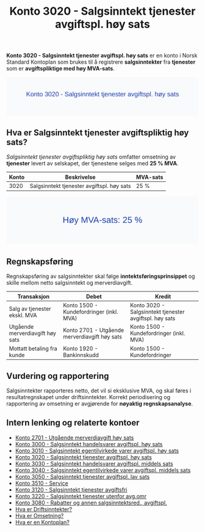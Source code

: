 ﻿---
title: "Konto 3020 - Salgsinntekt tjenester avgiftspl. høy sats"
seoTitle: "Konto 3020 | Salgsinntekt tjenester høy sats | Kontoplan"
description: "Konto 3020 brukes til å registrere salgsinntekt fra tjenester med 25 % MVA. Omfatter bruksområder, bokføring, periodisering og rapportering."
summary: "Konto 3020: salgsinntekt tjenester med høy MVA-sats. Når og hvordan bokføre."
---

**Konto 3020 - Salgsinntekt tjenester avgiftspl. høy sats** er en konto i Norsk Standard Kontoplan som brukes til å registrere **salgsinntekter** fra **tjenester** som er **avgiftspliktige med høy MVA-sats**.

![Illustrasjon av konto 3020 Salgsinntekt tjenester avgiftspl. høy sats](3020-salgsinntekt-tjenester-avgiftspl-hoy-sats-image.svg)

## Hva er Salgsinntekt tjenester avgiftspliktig høy sats?

*Salgsinntekt tjenester avgiftspliktig høy sats* omfatter omsetning av **tjenester** levert av selskapet, der tjenestene selges med **25 % MVA**.

| Konto | Beskrivelse                                  | MVA-sats |
|-------|----------------------------------------------|----------|
| 3020  | Salgsinntekt tjenester avgiftspl. høy sats    | 25 %     |

![Høy MVA-sats: 25 %](3020-mva-hoy-sats.svg)

## Regnskapsføring

Regnskapsføring av salgsinntekter skal følge **inntektsføringsprinsippet** og skille mellom netto salgsinntekt og merverdiavgift.

| Transaksjon                              | Debet                                            | Kredit                                               |
|------------------------------------------|--------------------------------------------------|------------------------------------------------------|
| Salg av tjenester ekskl. MVA             | Konto 1500 - Kundefordringer (inkl. MVA)         | Konto 3020 - Salgsinntekt tjenester avgiftspl. høy sats |
| Utgående merverdiavgift høy sats         | Konto 2701 - Utgående merverdiavgift høy sats     | Konto 1500 - Kundefordringer (inkl. MVA)             |
| Mottatt betaling fra kunde               | Konto 1920 - Bankinnskudd                        | Konto 1500 - Kundefordringer                         |

## Vurdering og rapportering

Salgsinntekter rapporteres netto, det vil si eksklusive MVA, og skal føres i resultatregnskapet under driftsinntekter. Korrekt periodisering og rapportering av omsetning er avgjørende for **nøyaktig regnskapsanalyse**.

## Intern lenking og relaterte kontoer

* [Konto 2701 - Utgående merverdiavgift høy sats](/blogs/kontoplan/2701-utgaende-merverdiavgift-hoy-sats "Konto 2701 - Utgående merverdiavgift høy sats")
* [Konto 3000 - Salgsinntekt handelsvarer avgiftspl. høy sats](/blogs/kontoplan/3000-salgsinntekt-handelsvarer-avgiftspl-hoy-sats "Konto 3000 - Salgsinntekt handelsvarer avgiftspl. høy sats")
* [Konto 3010 - Salgsinntekt egentilvirkede varer avgiftspl. høy sats](/blogs/kontoplan/3010-salgsinntekt-egentilvirkede-varer-avgiftspl-hoy-sats "Konto 3010 - Salgsinntekt egentilvirkede varer avgiftspl. høy sats")
* [Konto 3020 - Salgsinntekt tjenester avgiftspl. høy sats](/blogs/kontoplan/3020-salgsinntekt-tjenester-avgiftspl-hoy-sats "Konto 3020 - Salgsinntekt tjenester avgiftspl. høy sats")
* [Konto 3030 - Salgsinntekt handelsvarer avgiftspl. middels sats](/blogs/kontoplan/3030-salgsinntekt-handelsvarer-avgiftspl-middels-sats "Konto 3030 - Salgsinntekt handelsvarer avgiftspl. middels sats")
* [Konto 3040 - Salgsinntekt egentilvirkede varer avgiftspl. middels sats](/blogs/kontoplan/3040-salgsinntekt-egentilvirkede-varer-avgiftspl-middels-sats "Konto 3040 - Salgsinntekt egentilvirkede varer avgiftspl. middels sats")
* [Konto 3050 - Salgsinntekt tjenester avgiftspl. lav sats](/blogs/kontoplan/3050-salgsinntekt-tjenester-avgiftspl-lav-sats "Konto 3050 - Salgsinntekt tjenester avgiftspl. lav sats")
* [Konto 3510 - Service](/blogs/kontoplan/3510-service "Konto 3510 - Service")
* [Konto 3120 - Salgsinntekt tjenester avgiftsfri](/blogs/kontoplan/3120-salgsinntekt-tjenester-avgiftsfri "Konto 3120 - Salgsinntekt tjenester avgiftsfri")
* [Konto 3220 - Salgsinntekt tjenester utenfor avg.omr](/blogs/kontoplan/3220-salgsinntekt-tjenester-utenfor-avg-omr "Konto 3220 - Salgsinntekt tjenester utenfor avg.omr")
* [Konto 3080 - Rabatter og annen salgsinntektsred., avgiftspl.](/blogs/kontoplan/3080-rabatter-og-annen-salgsinntektsred-avgiftspl "Konto 3080 - Rabatter og annen salgsinntektsred., avgiftspl.")
* [Hva er Driftsinntekter?](/blogs/regnskap/hva-er-driftsinntekter "Hva er Driftsinntekter? Komplett Guide til Driftsinntekter i Regnskap")
* [Hva er Omsetning?](/blogs/regnskap/hva-er-omsetning "Hva er Omsetning? Komplett Guide til Omsetning i Regnskap og Skatt")
* [Hva er en Kontoplan?](/blogs/regnskap/hva-er-kontoplan "Hva er en Kontoplan? Komplett Guide til Kontoplaner i Norsk Regnskap")






